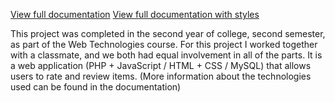 [View full documentation](http://localhost/IRI_Ballerina_Cappuccina/documentation.html)
[View full documentation with styles](http://localhost/IRI_Ballerina_Cappuccina/documentation_css.html)

This project was completed in the second year of college, second semester, as part of the Web Technologies course. For this project I worked together with a classmate, and we both had equal involvement in all of the parts. It is a web application (PHP + JavaScript / HTML + CSS / MySQL) that allows users to rate and review items. (More information about the technologies used can be found in the documentation)
